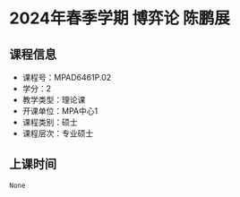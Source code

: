 # 2024年春季学期 博弈论 陈鹏展






## 课程信息

- 课程号：MPAD6461P.02
- 学分：2
- 教学类型：理论课
- 开课单位：MPA中心1
- 课程类别：硕士
- 课程层次：专业硕士

## 上课时间

```
None
```

